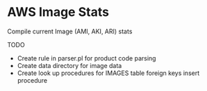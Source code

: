 AWS Image Stats
==============

Compile current Image (AMI, AKI, ARI) stats  

TODO

* Create rule in parser.pl for product code parsing
* Create data directory for image data
* Create look up procedures for IMAGES table foreign keys insert procedure
